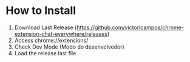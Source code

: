 # How to Install

1. Download Last Release (https://github.com/victorlcampos/chrome-extension-chat-everywhere/releases)
2. Access chrome://extensions/
3. Check Dev Mode (Modo do desenvolvedor)
4. Load the release last file
